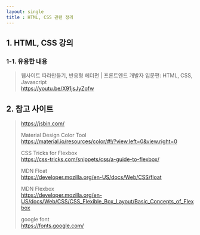 ```yaml
---
layout: single
title : HTML, CSS 관련 정리
---
```


## 1. HTML, CSS 강의


### 1-1. 유용한 내용
> 웹사이트 따라만들기, 반응형 헤더편 | 프론트엔드 개발자 입문편: HTML, CSS, Javascript  
> <https://youtu.be/X91jsJyZofw>  
  
  
## 2. 참고 사이트

> <https://jsbin.com/>  
>   
> Material Design Color Tool  
> <https://material.io/resources/color/#!/?view.left=0&view.right=0>  
>   
> CSS Tricks for Flexbox  
> <https://css-tricks.com/snippets/css/a-guide-to-flexbox/>  
>   
> MDN Float  
> <https://developer.mozilla.org/en-US/docs/Web/CSS/float>  
>   
> MDN Flexbox  
> <https://developer.mozilla.org/en-US/docs/Web/CSS/CSS_Flexible_Box_Layout/Basic_Concepts_of_Flexbox>  
>   
> google font  
> <https://fonts.google.com/>  

